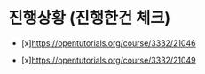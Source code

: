 
# 진행상황 (진행한건 체크)

- [x]<https://opentutorials.org/course/3332/21046>

- [x]<https://opentutorials.org/course/3332/21049>